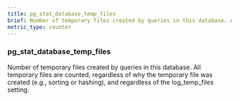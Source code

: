 ```yaml
---
title: pg_stat_database_temp_files
brief: Number of temporary files created by queries in this database. All temporary files are counted, regardless of why the temporary file was created (e.g., sorting or hashing), and regardless of the log_temp_files setting.
metric_type: counter
---
```

### pg_stat_database_temp_files

Number of temporary files created by queries in this database. All temporary files are counted, regardless of why the temporary file was created (e.g., sorting or hashing), and regardless of the log_temp_files setting.